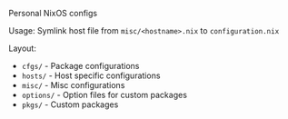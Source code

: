 Personal NixOS configs

Usage: Symlink host file from `misc/<hostname>.nix` to `configuration.nix`

Layout:
- `cfgs/` - Package configurations
- `hosts/` - Host specific configurations
- `misc/` - Misc configurations
- `options/` - Option files for custom packages
- `pkgs/` - Custom packages
